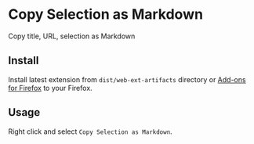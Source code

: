 # Copy Selection as Markdown

Copy title, URL, selection as Markdown

## Install

Install latest extension from `dist/web-ext-artifacts` directory or [Add-ons for Firefox](https://addons.mozilla.org/en-US/firefox/addon/copy-selection-as-markdown/) to your Firefox.

## Usage

Right click and select `Copy Selection as Markdown`.
